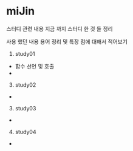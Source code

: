# miJin
스터디 관련 내용
지금 까지 스터디 한 것 들 정리 

사용 했던 내용 용어 정리 및 특장 점에 대해서 적어보기

1. study01  
  - 함수 선언 및 호출
  - 
3. study02
  -
3. study03
  -
4. study04
  -
